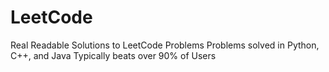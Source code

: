 # LeetCode
Real Readable Solutions to LeetCode Problems
Problems solved in Python, C++, and Java
Typically beats over 90% of Users